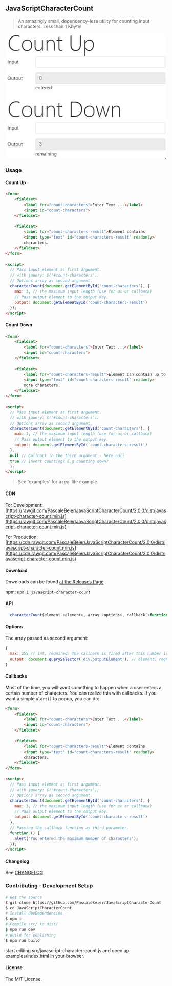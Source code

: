 ## JavaScriptCharacterCount

> An amazingly small, dependency-less utility for counting input characters. Less than 1 Kbyte!

[![Demo](demo.gif)](#)

### Usage

#### Count Up

```html
<form>
    <fieldset>
        <label for="count-characters">Enter Text ...</label>
        <input id="count-characters">
    </fieldset>

    <fieldset>
        <label for="count-characters-result">Element contains
        <input type="text" id="count-characters-result" readonly>
        characters.
    </fieldset>
</form>

<script>
  // Pass input element as first argument.
  // with jquery: $('#count-characters');
  // Options array as second argument.
  characterCount(document.getElementById('count-characters'), {
    max: 3, // the maximum input length (use for ux or callback)
    // Pass output element to the output key.
    output: document.getElementById('count-characters-result')
  });
</script>
```

#### Count Down

```html
<form>
    <fieldset>
        <label for="count-characters">Enter Text ...</label>
        <input id="count-characters">
    </fieldset>

    <fieldset>
        <label for="count-characters-result">Element can contain up to
        <input type="text" id="count-characters-result" readonly>
        more characters.
    </fieldset>
</form>

<script>
  // Pass input element as first argument.
  // with jquery: $('#count-characters');
  // Options array as second argument.
  characterCount(document.getElementById('count-characters'), {
    max: 3, // the maximum input length (use for ux or callback)
    // Pass output element to the output key.
    output: document.getElementById('count-characters-result')
  },
  null // Callback in the third argument - here null
  true // Invert counting? E.g counting down?
  );
</script>
```
> See 'examples' for a real life example.

#### CDN

For Development: [https://rawgit.com/PascaleBeier/JavaScriptCharacterCount/2.0.0/dist/javascript-character-count.min.js](https://rawgit.com/PascaleBeier/JavaScriptCharacterCount/2.0.0/dist/javascript-character-count.min.js)

For Production: [https://cdn.rawgit.com/PascaleBeier/JavaScriptCharacterCount/2.0.0/dist/javascript-character-count.min.js](https://cdn.rawgit.com/PascaleBeier/JavaScriptCharacterCount/2.0.0/dist/javascript-character-count.min.js)

#### Download

Downloads can be found [at the Releases Page](https://github.com/PascaleBeier/JavaScriptCharacterCount/releases).

npm: `npm i javascript-character-count`

#### API

```javascript
  characterCount(element <element>, array <options>, callback <function> = null, boolean <invert> = false);
```

#### Options

The array passed as second argument:

```javascript
{
  max: 255 // int, required. The callback is fired after this number is reached (or subtracted to 0 with invert = true)
  output: document.querySelector('div.outputElement'), // element, required
}
```

#### Callbacks

Most of the time, you will want something to happen when a user enters a certain number of characters.
You can realize this with callbacks. If you want a simple `alert()` to popup, you can do:

```html
<form>
    <fieldset>
        <label for="count-characters">Enter Text ...</label>
        <input id="count-characters">
    </fieldset>

    <fieldset>
        <label for="count-characters-result">Element contains
        <input type="text" id="count-characters-result" readonly>
        characters.
    </fieldset>
</form>

<script>
  // Pass input element as first argument.
  // with jquery: $('#count-characters');
  // Options array as second argument.
  characterCount(document.getElementById('count-characters'), {
    max: 3, // the maximum input length (use for ux or callback)
    // Pass output element to the output key.
    output: document.getElementById('count-characters-result')
  },
  // Passing the callback function as third parameter.
  function () {
    alert('You entered the maximum number of characters');
  });
</script>
```


#### Changelog

See [CHANGELOG](CHANGELOG.md)

### Contributing - Development Setup

```bash
# Get the source
$ git clone https://github.com/PascaleBeier/JavaScriptCharacterCount
$ cd JavaScriptCharacterCount
# Install devDependencies
$ npm i
# Compile src/ to dist/
$ npm run dev
# Build for publishing
$ npm run build
```

start editing src/javascript-character-count.js and open up examples/index.html in your browser.


#### License

The MIT License.
